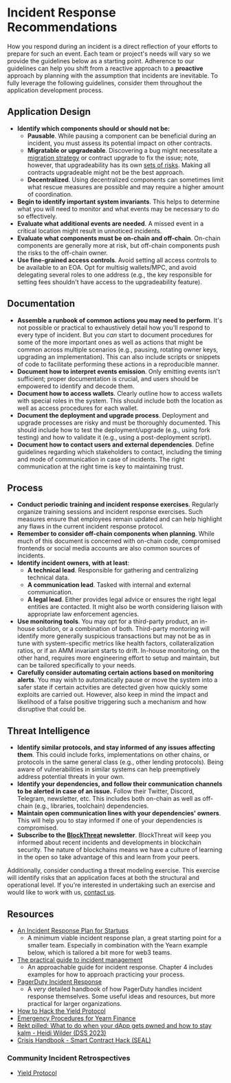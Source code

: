 # Incident Response Recommendations

How you respond during an incident is a direct reflection of your efforts to prepare for such an event. Each team or project's needs will vary so we provide the guidelines below as a starting point. Adherence to our guidelines can help you shift from a reactive approach to a **proactive** approach by planning with the assumption that incidents are inevitable. To fully leverage the following guidelines, consider them throughout the application development process.

## Application Design

- **Identify which components should or should not be:**
  - **Pausable**. While pausing a component can be beneficial during an incident, you must assess its potential impact on other contracts.
  - **Migratable or upgradeable**. Discovering a bug might necessitate a [migration strategy](https://blog.trailofbits.com/2018/10/29/how-contract-migration-works/) or contract upgrade to fix the issue; note, however, that upgradeability has its own [sets of risks](https://blog.trailofbits.com/2020/12/16/breaking-aave-upgradeability/). Making all contracts upgradeable might not be the best approach.
  - **Decentralized**. Using decentralized components can sometimes limit what rescue measures are possible and may require a higher amount of coordination.
- **Begin to identify important system invariants**. This helps to determine what you will need to monitor and what events may be necessary to do so effectively.
- **Evaluate what additional events are needed**. A missed event in a critical location might result in unnoticed incidents.
- **Evaluate what components must be on-chain and off-chain**. On-chain components are generally more at risk, but off-chain components push the risks to the off-chain owner.
- **Use fine-grained access controls**. Avoid setting all access controls to be available to an EOA. Opt for multisig wallets/MPC, and avoid delegating several roles to one address (e.g., the key responsible for setting fees shouldn't have access to the upgradeability feature).

## Documentation

- **Assemble a runbook of common actions you may need to perform**. It's not possible or practical to exhaustively detail how you'll respond to every type of incident. But you _can_ start to document procedures for some of the more important ones as well as actions that might be common across multiple scenarios (e.g., pausing, rotating owner keys, upgrading an implementation). This can also include scripts or snippets of code to facilitate performing these actions in a reproducible manner.
- **Document how to interpret events emission**. Only emitting events isn't sufficient; proper documentation is crucial, and users should be empowered to identify and decode them.
- **Document how to access wallets**. Clearly outline how to access wallets with special roles in the system. This should include both the location as well as access procedures for each wallet.
- **Document the deployment and upgrade process**. Deployment and upgrade processes are risky and must be thoroughly documented. This should include how to test the deployment/upgrade (e.g., using fork testing) and how to validate it (e.g., using a post-deployment script).
- **Document how to contact users and external dependencies**. Define guidelines regarding which stakeholders to contact, including the timing and mode of communication in case of incidents. The right communication at the right time is key to maintaining trust.

## Process

- **Conduct periodic training and incident response exercises**. Regularly organize training sessions and incident response exercises. Such measures ensure that employees remain updated and can help highlight any flaws in the current incident response protocol.
- **Remember to consider off-chain components when planning**. While much of this document is concerned with on-chain code, compromised frontends or social media accounts are also common sources of incidents.
- **Identify incident owners, with at least**:
  - **A technical lead**. Responsible for gathering and centralizing technical data.
  - **A communication lead**. Tasked with internal and external communication.
  - **A legal lead**. Either provides legal advice or ensures the right legal entities are contacted. It might also be worth considering liaison with appropriate law enforcement agencies.
- **Use monitoring tools**. You may opt for a third-party product, an in-house solution, or a combination of both. Third-party montoring will identify more generally suspicious transactions but may not be as in tune with system-specific metrics like health factors, collateralization ratios, or if an AMM invariant starts to drift. In-house monitoring, on the other hand, requires more engineering effort to setup and maintain, but can be tailored specifically to your needs.
- **Carefully consider automating certain actions based on monitoring alerts**. You may wish to automatically pause or move the system into a safer state if certain actvities are detected given how quickly some exploits are carried out. However, also keep in mind the impact and likelihood of a false positive triggering such a mechanism and how disruptive that could be.

## Threat Intelligence

- **Identify similar protocols, and stay informed of any issues affecting them**. This could include forks, implementations on other chains, or protocols in the same general class (e.g., other lending protocols). Being aware of vulnerabilities in similar systems can help preemptively address potential threats in your own.
- **Identify your dependencies, and follow their communication channels to be alerted in case of an issue.** Follow their Twitter, Discord, Telegram, newsletter, etc. This includes both on-chain as well as off-chain (e.g., libraries, toolchain) dependencies.
- **Maintain open communication lines with your dependencies' owners**. This will help you to stay informed if one of your dependencies is compromised.
- **Subscribe to the [BlockThreat](https://newsletter.blockthreat.io/) newsletter**. BlockThreat will keep you informed about recent incidents and developments in blockchain security. The nature of blockchains means we have a culture of learning in the open so take advantage of this and learn from your peers.

Additionally, consider conducting a threat modeling exercise. This exercise will identify risks that an application faces at both the structural and operational level. If you're interested in undertaking such an exercise and would like to work with us, [contact us](https://www.trailofbits.com/contact/).

## Resources

- [An Incident Response Plan for Startups](https://medium.com/starting-up-security/an-incident-response-plan-for-startups-26549596b914)
  - A minimum viable incident response plan, a great starting point for a smaller team. Especially in combination with the Yearn example below, which is tailored a bit more for web3 teams.
- [The practical guide to incident management](https://incident.io/guide)
  - An approachable guide for incident response. Chapter 4 includes examples for how to approach practicing your process.
- [PagerDuty Incident Response](https://response.pagerduty.com/)
  - A _very_ detailed handbook of how PagerDuty handles incident response themselves. Some useful ideas and resources, but more practical for larger organizations.
- [How to Hack the Yield Protocol](https://docs.yieldprotocol.com/#/operations/how_to_hack)
- [Emergency Procedures for Yearn Finance](https://github.com/yearn/yearn-devdocs/blob/master/docs/developers/v2/EMERGENCY.md)
- [Rekt pilled: What to do when your dApp gets pwned and how to stay kalm - Heidi Wilder (DSS 2023)](https://www.youtube.com/watch?v=TDlkkg8N0wc)
- [Crisis Handbook - Smart Contract Hack (SEAL)](https://docs.google.com/document/d/1DaAiuGFkMEMMiIuvqhePL5aDFGHJ9Ya6D04rdaldqC0/edit)

### Community Incident Retrospectives

- [Yield Protocol](https://medium.com/yield-protocol/post-mortem-of-incident-on-august-5th-2022-7bb70dbb9ada)
